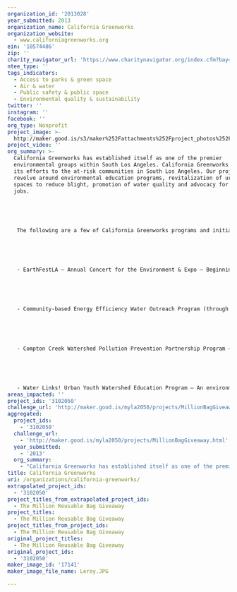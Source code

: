 ```yaml
---
organization_id: '2013028'
year_submitted: 2013
organization_name: California Greenworks
organization_website:
  - www.californiagreenworks.org
ein: '10574486'
zip: ''
charity_navigator_url: 'https://www.charitynavigator.org/index.cfm?bay=search.profile&ein=10574486'
ntee_type: ''
tags_indicators:
  - Access to parks & green space
  - Air & water
  - Public safety & public space
  - Environmental quality & sustainability
twitter: ''
instagram: ''
facebook: ''
org_type: Nonprofit
project_image: >-
  http://maker.good.is/s3/maker%252Fattachments%252Fproject_photos%252Fimages%252F17141%252Fdisplay%252FLeroy.JPG=c570x385
project_video: ''
org_summary: >-
  California Greenworks has established itself as one of the premier
  environmental groups within South Los Angeles. California Greenworks directs
  its efforts to the at-risk communities in South Los Angeles. Our projects
  revolve around environmental education programs, revitalization of urban open
  spaces to reduce blight, promotion of water quality and advocacy for green
  jobs. 
   
   
   
   
   
   The following are a few of California Greenworks programs and initiatives:
   
   
   
   
   
   - EarthFestLA — Annual Concert for the Environment & Expo — Beginning in 2006, California Greenworks produced its first environmental fair in the City of Watts, then called “South LA Earth Day Festival.” Since then, EarthFestLA has become an annual, family-oriented event focusing on environmental education and community health awareness. Website for EarthFest LA 2012: www.EarthFestLA.org.
   
   
   
   
   
   - Community-based Energy Efficiency Water Outreach Program (through the Los Angeles Department of Water & Power) - California Greenworks received a 2013 $45,000 grant to do an extensive grassroots outreach effort to spread information about energy efficiency and water conservation to LADWP customers in South Los Angeles.
   
   
   
   
   
   - Compton Creek Watershed Pollution Prevention Partnership Program — This first-of-its-kind watershed pollution prevention partnership is a two-year project sponsored by the Regional Water Quality Control Board, geared to raise community awareness of watershed pollution prevention. Polluted water and trash flowing into storm drains is the greatest danger to the well-being of birds and animals that live in the coastal wetlands drained by Compton Creek Watershed. The partnership provides a low impact solution by installing storm drain catch basins and screens preventing trash from entering the waterways.
   
   
   
   
   
   - Water Links! Urban Youth Watershed Education Program — An environmental education program that links the urban watershed to the ocean, targeted to the 5th grade student. This 4-week pilot program raises awareness for environmental stewardship, pollution prevention, and water conservation within the urban communities.
areas_impacted: ''
project_ids: '3102050'
challenge_url: 'http://maker.good.is/myla2050/projects/MillionBagGiveaway.html'
aggregated:
  project_ids:
    - '3102050'
  challenge_url:
    - 'http://maker.good.is/myla2050/projects/MillionBagGiveaway.html'
  year_submitted:
    - '2013'
  org_summary:
    - "California Greenworks has established itself as one of the premier environmental groups within South Los Angeles. California Greenworks directs its efforts to the at-risk communities in South Los Angeles. Our projects revolve around environmental education programs, revitalization of urban open spaces to reduce blight, promotion of water quality and advocacy for green jobs. \n \n \n \n \n \n The following are a few of California Greenworks programs and initiatives:\n \n \n \n \n \n - EarthFestLA â€“ Annual Concert for the Environment & Expo â€“ Beginning in 2006, California Greenworks produced its first environmental fair in the City of Watts, then called â€œSouth LA Earth Day Festival.â€\x9D Since then, EarthFestLA has become an annual, family-oriented event focusing on environmental education and community health awareness. Website for EarthFest LA 2012: www.EarthFestLA.org.\n \n \n \n \n \n - Community-based Energy Efficiency Water Outreach Program (through the Los Angeles Department of Water & Power) - California Greenworks received a 2013 $45,000 grant to do an extensive grassroots outreach effort to spread information about energy efficiency and water conservation to LADWP customers in South Los Angeles.\n \n \n \n \n \n - Compton Creek Watershed Pollution Prevention Partnership Program â€“ This first-of-its-kind watershed pollution prevention partnership is a two-year project sponsored by the Regional Water Quality Control Board, geared to raise community awareness of watershed pollution prevention. Polluted water and trash flowing into storm drains is the greatest danger to the well-being of birds and animals that live in the coastal wetlands drained by Compton Creek Watershed. The partnership provides a low impact solution by installing storm drain catch basins and screens preventing trash from entering the waterways.\n \n \n \n \n \n - Water Links! Urban Youth Watershed Education Program â€“ An environmental education program that links the urban watershed to the ocean, targeted to the 5th grade student. This 4-week pilot program raises awareness for environmental stewardship, pollution prevention, and water conservation within the urban communities."
title: California Greenworks
uri: /organizations/california-greenworks/
extrapolated_project_ids:
  - '3102050'
project_titles_from_extrapolated_project_ids:
  - The Million Reusable Bag Giveaway
project_titles:
  - The Million Reusable Bag Giveaway
project_titles_from_project_ids:
  - The Million Reusable Bag Giveaway
original_project_titles:
  - The Million Reusable Bag Giveaway
original_project_ids:
  - '3102050'
maker_image_id: '17141'
maker_image_file_name: Leroy.JPG

---
```

